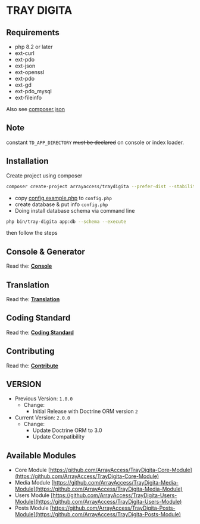 # TRAY DIGITA


## Requirements

- php 8.2 or later
- ext-curl
- ext-pdo
- ext-json
- ext-openssl
- ext-pdo
- ext-gd
- ext-pdo_mysql
- ext-fileinfo

Also see [composer.json](composer.json)

## Note

constant ```TD_APP_DIRECTORY``` ~~must be declared~~ on console or index loader.


## Installation

Create project using composer

```bash
composer create-project arrayaccess/traydigita --prefer-dist --stability=dev example.com
```

- copy [config.example.php](config.example.php) to `config.php`
- create database & put info `config.php`
- Doing install database schema via command line

```bash
php bin/tray-digita app:db --schema --execute
```

then follow the steps

## Console & Generator

Read the: **[Console](CONSOLE.md)**

## Translation

Read the: **[Translation](TRANSLATION.md)**

## Coding Standard

Read the: **[Coding Standard](CODING_STANDARD.md)**

## Contributing

Read the: **[Contribute](CONTRIBUTING.md)**

## VERSION

- Previous Version: `1.0.0`
  - Change:
    - Initial Release with Doctrine ORM version `2`
- Current Version: `2.0.0`
  - Change:
    - Update Doctrine ORM to 3.0
    - Update Compatibility

## Available Modules

- Core Module [https://github.com/ArrayAccess/TrayDigita-Core-Module](https://github.com/ArrayAccess/TrayDigita-Core-Module)
- Media Module [https://github.com/ArrayAccess/TrayDigita-Media-Module](https://github.com/ArrayAccess/TrayDigita-Media-Module)
- Users Module [https://github.com/ArrayAccess/TrayDigita-Users-Module](https://github.com/ArrayAccess/TrayDigita-Users-Module)
- Posts Module [https://github.com/ArrayAccess/TrayDigita-Posts-Module](https://github.com/ArrayAccess/TrayDigita-Posts-Module)
